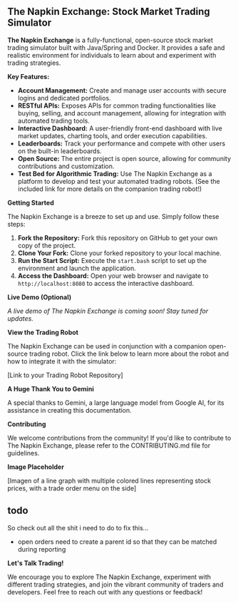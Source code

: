 ## The Napkin Exchange: Stock Market Trading Simulator

**The Napkin Exchange** is a fully-functional, open-source stock market trading simulator built with Java/Spring and Docker. It provides a safe and realistic environment for individuals to learn about and experiment with trading strategies.

**Key Features:**

* **Account Management:** Create and manage user accounts with secure logins and dedicated portfolios.
* **RESTful APIs:** Exposes APIs for common trading functionalities like buying, selling, and account management, allowing for integration with automated trading tools.
* **Interactive Dashboard:** A user-friendly front-end dashboard with live market updates, charting tools, and order execution capabilities.
* **Leaderboards:** Track your performance and compete with other users on the built-in leaderboards.
* **Open Source:** The entire project is open source, allowing for community contributions and customization.
* **Test Bed for Algorithmic Trading:** Use The Napkin Exchange as a platform to develop and test your automated trading robots. (See the included link for more details on the companion trading robot!)

**Getting Started**

The Napkin Exchange is a breeze to set up and use. Simply follow these steps:

1. **Fork the Repository:** Fork this repository on GitHub to get your own copy of the project.
2. **Clone Your Fork:** Clone your forked repository to your local machine.
3. **Run the Start Script:** Execute the `start.bash` script to set up the environment and launch the application.
4. **Access the Dashboard:** Open your web browser and navigate to `http://localhost:8080` to access the interactive dashboard.

**Live Demo (Optional)**

*A live demo of The Napkin Exchange is coming soon! Stay tuned for updates.*

**View the Trading Robot**

The Napkin Exchange can be used in conjunction with a companion open-source trading robot.  Click the link below to learn more about the robot and how to integrate it with the simulator:

[Link to your Trading Robot Repository]

**A Huge Thank You to Gemini**

A special thanks to Gemini, a large language model from Google AI, for its assistance in creating this documentation. 

**Contributing**

We welcome contributions from the community! If you'd like to contribute to The Napkin Exchange, please refer to the CONTRIBUTING.md file for guidelines.

**Image Placeholder**

[Imagen of a line graph with multiple colored lines representing stock prices, with a trade order menu on the side]

## todo

So check out all the shit i need to do to fix this...

* open orders need to create a parent id so that they can be matched during reporting


**Let's Talk Trading!**

We encourage you to explore The Napkin Exchange, experiment with different trading strategies, and join the vibrant community of traders and developers. Feel free to reach out with any questions or feedback!



